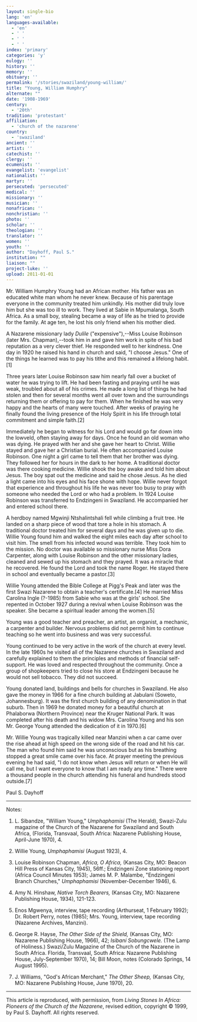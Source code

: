 ```yaml
---
layout: single-bio
lang: 'en'
languages-available:
  - 'en'
  - ' '
  - ' '
  - ' '
index: 'primary'
categories: 'y'
eulogy: ''
history: ''
memory: ''
obituary: ''
permalink: '/stories/swaziland/young-william/'
title: "Young, William Humphry"
alternate: ""
date: '1908-1969'
century:
  - '20th'
tradition: 'protestant'
affiliation:
  - 'church of the nazarene'
country:
  - 'swaziland'
ancient: ''
artist: ''
catechist: ''
clergy: ''
ecumenist: ''
evangelist: 'evangelist'
nationalist: ''
martyr: ''
persecuted: 'persecuted'
medical: ''
missionary: ''
musician: ''
nonafrican: ''
nonchristian: ''
photo: ''
scholar: ''
theologian: ''
translator: ''
women: ''
youth: ''
author: "Dayhoff, Paul S."
institution: ""
liaison: ""
project-luke: ''
upload: 2011-01-01
---
```




Mr. William Humphry Young had an African mother. His father was an educated white man whom he never knew. Because of his parentage everyone in the community treated him unkindly. His mother did truly love him but she was too ill to work. They lived at Sabie in Mpumalanga, South Africa. As a small boy, stealing became a way of life as he tried to provide for the family. At age ten, he lost his only friend when his mother died.

A Nazarene missionary lady *Dulile* ("expensive"),--Miss Louise Robinson (later Mrs. Chapman),--took him in and gave him work in spite of his bad reputation as a very clever thief. He responded well to her kindness. One day in 1920 he raised his hand in church and said, "I choose Jesus." One of the things he learned was to pay his tithe and this remained a lifelong habit.[1]

Three years later Louise Robinson saw him nearly fall over a bucket of water he was trying to lift.  He had been fasting and praying until he was weak, troubled about all of his crimes. He made a long list of things he had stolen and then for several months went all over town and the surroundings returning them or offering to pay for them. When he finished he was very happy and the hearts of many were touched. After weeks of praying he finally found the living presence of the Holy Spirit in his life through total commitment and simple faith.[2]

Immediately he began to witness for his Lord and would go far down into the lowveld, often staying away for days. Once he found an old woman who was dying. He prayed with her and she gave her heart to Christ. Willie stayed and gave her a Christian burial. He often accompanied Louise Robinson. One night a girl came to tell them that her brother was dying. They followed her for hours in the dark to her home. A traditional doctor was there cooking medicine.  Willie shook the boy awake and told him about Jesus. The boy spat out the medicine and said he chose Jesus. As he died a light came into his eyes and his face shone with hope. Willie never forgot that experience and throughout his life he was never too busy to pray with someone who needed the Lord or who had a problem. In 1924 Louise Robinson was transferred to Endzingeni in Swaziland. He accompanied her and entered school there.

A herdboy named Mgwinji Ntshalintshali fell while climbing a fruit tree. He landed on a sharp piece of wood that tore a hole in his stomach. A traditional doctor treated him for several days and he was given up to die. Willie Young found him and walked the eight miles each day after school to visit him. The smell from his infected wound was terrible. They took him to the mission. No doctor was available so missionary nurse Miss Dora Carpenter, along with Louise Robinson and the other missionary ladies, cleaned and sewed up his stomach and they  prayed. It was a miracle that he recovered. He found the Lord and took the name Roger. He stayed there in school and eventually became a pastor.[3]

Willie Young attended the Bible College at Pigg's Peak and later was the first Swazi Nazarene to obtain a teacher's certificate.[4]  He married Miss Carolina Ingle (?-1985) from Sabie who was at the girls' school. She repented in October 1927 during a revival when Louise Robinson was the speaker.  She became a spiritual leader among the women.[5]

Young was a good teacher and preacher, an artist, an organist, a mechanic, a carpenter and builder. Nervous problems did not permit him to continue teaching so he went into business and was very successful.

Young continued to be very active in the work of the church at every level. In the late 1960s he visited all of the Nazarene churches in Swaziland and carefully explained to them the principles and methods of financial self-support. He was loved and respected throughout the community. Once a group of shopkeepers tried to close his store at Endzingeni because he would not sell tobacco. They did not succeed.

Young donated land, buildings and bells for churches in Swaziland. He also gave the money in 1966 for a fine church building at Jabulani (Soweto, Johannesburg). It was the first church building of any denomination in that suburb. Then in 1969 he donated money for a beautiful church at Phalaborwa (Northern Province) near the Kruger National Park. It was completed after his death and his widow Mrs. Carolina Young and his son Mr. George Young attended the dedication of it in 1970.[6]

Mr. Willie Young was tragically killed near Manzini when a car came over the rise ahead at high speed on the wrong side of the road and hit his car. The man who found him said he was unconscious but as his breathing stopped a great smile came over his face. At prayer meeting the previous evening he had said, "I do not know when Jesus will return or when He will call me, but I want everyone to know that I am ready any time." There were a thousand people in the church attending his funeral and hundreds stood outside.[7]

Paul S. Dayhoff

---

Notes:

1. L. Sibandze, "William Young," *Umphaphamisi* (The Herald), Swazi-Zulu magazine of the Church of the Nazarene for Swaziland and South Africa, (Florida, Transvaal, South Africa: Nazarene Publishing House, April-June 1970), 4.

2. Willie Young, *Umphaphamisi* (August 1923), 4.

3. Louise Robinson Chapman, *Africa, O Africa,* (Kansas City, MO: Beacon Hill Press of Kansas City, 1945), 56ff.; Endzingeni Zone stationing report (Africa Council Minutes 1953); James M. P. Malambe, "Endzingeni Branch Churches," *Umphaphamisi* (November-December 1946), 6.

4. Amy N. Hinshaw, *Native Torch Bearers,* (Kansas City, MO: Nazarene Publishing House, 1934), 121-123.

5. Enos Mgwenya, interview, tape recording (Arthurseat, 1 February 1992); Dr. Robert Perry, notes (1985); Mrs. Young, interview, tape recording (Nazarene Archives, Manzini).

6. George R. Hayse, *The Other Side of the Shield,* (Kansas City, MO: Nazarene Publishing House, 1966), 42; *Isibani Sobungcwele.*  (The Lamp of Holiness.)  Swazi/Zulu Magazine of the Church of the Nazarene in South Africa.  Florida, Transvaal, South Africa: Nazarene Publishing House, July-September 1970), 14; Bill Moon, notes (Colorado Springs, 14 August 1995).

7. J. Williams, "God's African Merchant," *The Other Sheep,* (Kansas City, MO: Nazarene Publishing House, June 1970), 20.

---

This article is reproduced, with permission, from *Living Stones In Africa: Pioneers of the Church of the Nazarene*, revised edition, copyright &copy; 1999, by Paul S. Dayhoff.  All rights reserved.
